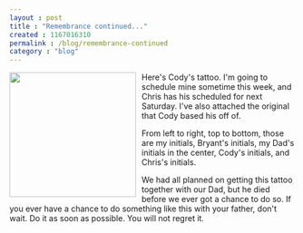 ```yaml
---
layout : post
title : "Remembrance continued..."
created : 1167016310
permalink : /blog/remembrance-continued
category : "blog"
---
```

<img src="http://jeradbitner.com/files/cody_tattoo.jpg" style="float:left; width: 223px; height: 220px; margin-right:10px;" /> Here's Cody's tattoo. I'm going to schedule mine sometime this week, and Chris has his scheduled for next Saturday. I've also attached the original that Cody based his off of.

From left to right, top to bottom, those are my initials, Bryant's initials, my Dad's initials in the center, Cody's initials, and Chris's initials.

We had all planned on getting this tattoo together with our Dad, but he died before we ever got a chance to do so. If you ever have a chance to do something like this with your father, don't wait. Do it as soon as possible. You will not regret it.